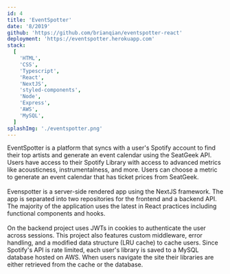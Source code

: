 ```yaml
---
id: 4
title: 'EventSpotter'
date: '8/2019'
github: 'https://github.com/brianqian/eventspotter-react'
deployment: 'https://eventspotter.herokuapp.com'
stack:
  [
    'HTML',
    'CSS',
    'Typescript',
    'React',
    'NextJS',
    'styled-components',
    'Node',
    'Express',
    'AWS',
    'MySQL',
  ]
splashImg: './eventspotter.png'
---
```


EventSpotter is a platform that syncs with a user's Spotify account to find their top artists and generate an event calendar using the SeatGeek API. Users have access to their Spotify Library with access to advanced metrics like acousticness, instrumentalness, and more. Users can choose a metric to generate an event calendar that has ticket prices from SeatGeek.
<br><br/>
Evenspotter is a server-side rendered app using the NextJS framework. The app is separated into two repositories for the frontend and a backend API. The majority of the application uses the latest in React practices including functional components and hooks.
<br><br/>
On the backend project uses JWTs in cookies to authenticate the user across sessions. This project also features custom middleware, error handling, and a modified data structure (LRU cache) to cache users. Since Spotify's API is rate limited, each user's library is saved to a MySQL database hosted on AWS. When users navigate the site their libraries are either retrieved from the cache or the database.
